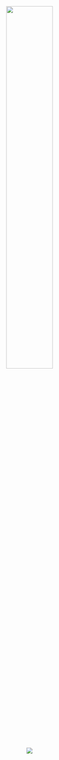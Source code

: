 <!-- <img align='right' src="https://gpvc.arturio.dev/jsh-me"> -->

</br><p align='center'>
<img src="https://user-images.githubusercontent.com/39688690/118999060-e9aba180-b9c4-11eb-8a97-71fa4c338080.gif" width="50%"/></p>


</br><p align='center'>
 <img src="https://user-images.githubusercontent.com/39688690/88132335-2c241680-cc1a-11ea-9b9f-492bc4382616.png"></p>
